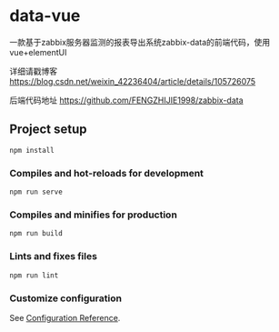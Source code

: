 # data-vue
一款基于zabbix服务器监测的报表导出系统zabbix-data的前端代码，使用vue+elementUI

详细请戳博客 https://blog.csdn.net/weixin_42236404/article/details/105726075

后端代码地址 https://github.com/FENGZHIJIE1998/zabbix-data

## Project setup
```
npm install
```

### Compiles and hot-reloads for development
```
npm run serve
```

### Compiles and minifies for production
```
npm run build
```

### Lints and fixes files
```
npm run lint
```

### Customize configuration
See [Configuration Reference](https://cli.vuejs.org/config/).

